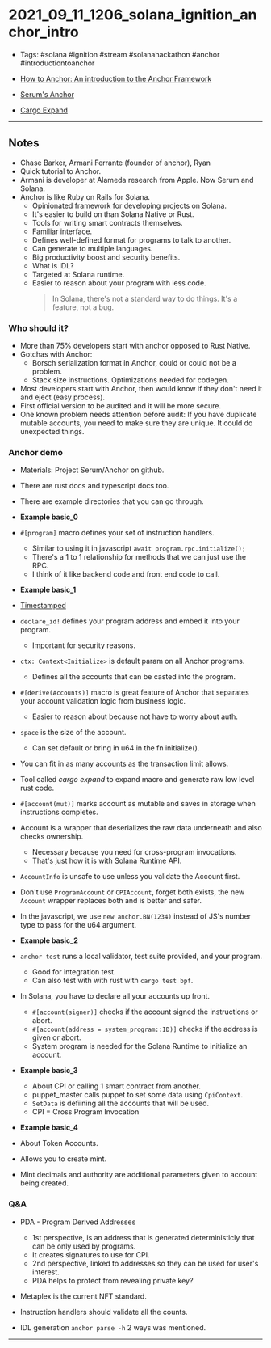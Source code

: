 # 2021_09_11_1206_solana_ignition_anchor_intro

- Tags: #solana #ignition #stream #solanahackathon #anchor #introductiontoanchor

- [How to Anchor: An introduction to the Anchor Framework](https://www.youtube.com/watch?v=FmdPAwsqJC4)
- [Serum's Anchor](https://github.com/project-serum/anchor)
- [Cargo Expand](https://github.com/dtolnay/cargo-expand)

---

## Notes

- Chase Barker, Armani Ferrante (founder of anchor), Ryan
- Quick tutorial to Anchor.
- Armani is developer at Alameda research from Apple. Now Serum and Solana.
- Anchor is like Ruby on Rails for Solana.
  - Opinionated framework for developing projects on Solana.
  - It's easier to build on than Solana Native or Rust.
  - Tools for writing smart contracts themselves.
  - Familiar interface.
  - Defines well-defined format for programs to talk to another.
  - Can generate to multiple languages.
  - Big productivity boost and security benefits.
  - What is IDL?
  - Targeted at Solana runtime.
  - Easier to reason about your program with less code.
    > In Solana, there's not a standard way to do things. It's a feature, not a bug.

### Who should it?

- More than 75% developers start with anchor opposed to Rust Native.
- Gotchas with Anchor:
  - Borsch serialization format in Anchor, could or could not be a problem.
  - Stack size instructions. Optimizations needed for codegen.
- Most developers start with Anchor, then would know if they don't need it and eject (easy process).
- First official version to be audited and it will be more secure.
- One known problem needs attention before audit: If you have duplicate mutable accounts, you need to make sure they are unique. It could do unexpected things.

### Anchor demo

- Materials: Project Serum/Anchor on github.
- There are rust docs and typescript docs too.
- There are example directories that you can go through.

- **Example basic_0**
- `#[program]` macro defines your set of instruction handlers.

  - Similar to using it in javascript `await program.rpc.initialize();`
  - There's a 1 to 1 relationship for methods that we can just use the RPC.
  - I think of it like backend code and front end code to call.

- **Example basic_1**
- [Timestamped](https://youtu.be/FmdPAwsqJC4?t=1227)
- `declare_id!` defines your program address and embed it into your program.
  - Important for security reasons.
- `ctx: Context<Initialize>` is default param on all Anchor programs.
  - Defines all the accounts that can be casted into the program.
- `#[derive(Accounts)]` macro is great feature of Anchor that separates your account validation logic from business logic.
  - Easier to reason about because not have to worry about auth.
- `space` is the size of the account.
  - Can set default or bring in u64 in the fn initialize().
- You can fit in as many accounts as the transaction limit allows.
- Tool called _cargo expand_ to expand macro and generate raw low level rust code.
- `#[account(mut)]` marks account as mutable and saves in storage when instructions completes.

- Account is a wrapper that deserializes the raw data underneath and also checks ownership.
  - Necessary because you need for cross-program invocations.
  - That's just how it is with Solana Runtime API.
- `AccountInfo` is unsafe to use unless you validate the Account first.
- Don't use `ProgramAccount` or `CPIAccount`, forget both exists, the new `Account` wrapper replaces both and is better and safer.
- In the javascript, we use `new anchor.BN(1234)` instead of JS's number type to pass for the u64 argument.

- **Example basic_2**
- `anchor test` runs a local validator, test suite provided, and your program.
  - Good for integration test.
  - Can also test with with rust with `cargo test bpf`.
- In Solana, you have to declare all your accounts up front.

  - `#[account(signer)]` checks if the account signed the instructions or abort.
  - `#[account(address = system_program::ID)]` checks if the address is given or abort.
  - System program is needed for the Solana Runtime to initialize an account.

- **Example basic_3**

  - About CPI or calling 1 smart contract from another.
  - puppet_master calls puppet to set some data using `CpiContext`.
  - `SetData` is defiining all the accounts that will be used.
  - CPI = Cross Program Invocation

- **Example basic_4**
- About Token Accounts.
- Allows you to create mint.
- Mint decimals and authority are additional parameters given to account being created.

### Q&A

- PDA - Program Derived Addresses
  - 1st perspective, is an address that is generated deterministicly that can be only used by programs.
  - It creates signatures to use for CPI.
  - 2nd perspective, linked to addresses so they can be used for user's interest.
  - PDA helps to protect from revealing private key?
- Metaplex is the current NFT standard.
- Instruction handlers should validate all the counts.

- IDL generation `anchor parse -h` 2 ways was mentioned.

---
